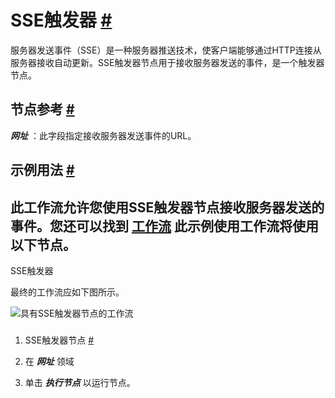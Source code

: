 


 SSE触发器
 [#](#sse触发器 "永久链接")
=================================================



 服务器发送事件（SSE）是一种服务器推送技术，使客户端能够通过HTTP连接从服务器接收自动更新。SSE触发器节点用于接收服务器发送的事件，是一个触发器节点。
 



 节点参考
 [#](#节点引用 "永久链接")
-------------------------------------------------------



***网址***
 ：此字段指定接收服务器发送事件的URL。
 



 示例用法
 [#](#示例用法 "永久链接")
-----------------------------------------------------



 此工作流允许您使用SSE触发器节点接收服务器发送的事件。您还可以找到
 [工作流](https://n8n.io/workflows/639) 
 此示例使用工作流将使用以下节点。
-
 SSE触发器




 最终的工作流应如下图所示。
 



![具有SSE触发器节点的工作流](https://d33wubrfki0l68.cloudfront.net/ab06044fd5021d26af6940ab156b6fb4b1fabb56/c5702/_images/integrations/builtin/core-nodes/ssetrigger/workflow.png)



### 
 1. SSE触发器节点
 [#](#1-se-trigger-node "永久链接")


1. 在
 ***网址***
 领域
2. 单击
 ***执行节点***
 以运行节点。




